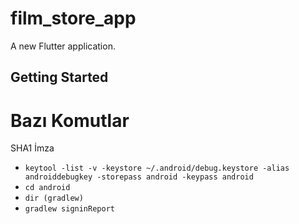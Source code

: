 # film_store_app

A new Flutter application.

## Getting Started
  

# Bazı Komutlar
SHA1 İmza
* ```keytool -list -v -keystore ~/.android/debug.keystore -alias androiddebugkey -storepass android -keypass android```
* ```cd android```
* ```dir (gradlew)```
* ```gradlew signinReport```
